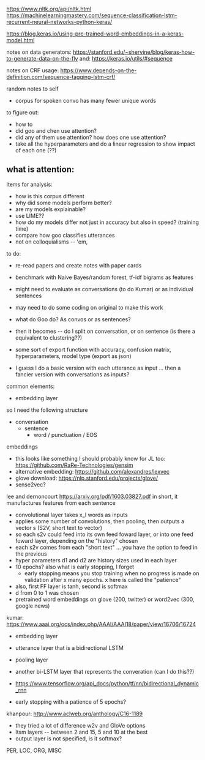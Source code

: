 https://www.nltk.org/api/nltk.html
https://machinelearningmastery.com/sequence-classification-lstm-recurrent-neural-networks-python-keras/

https://blog.keras.io/using-pre-trained-word-embeddings-in-a-keras-model.html

notes on data generators: https://stanford.edu/~shervine/blog/keras-how-to-generate-data-on-the-fly
and: https://keras.io/utils/#sequence

notes on CRF usage: https://www.depends-on-the-definition.com/sequence-tagging-lstm-crf/

random notes to self
- corpus for spoken convo has many fewer unique words

to figure out:
- how to
- did goo and chen use attention?
- did any of them use attention? how does one use attention?
- take all the hyperparameters and do a linear regression to show impact of each one (??)

what is attention:
-

Items for analysis:
- how is this corpus different
- why did some models perform better?
- are my models explainable?
- use LIME??
- how do my models differ not just in accuracy but also in speed? (training time)
- compare how goo classifies utterances
- not on colloquialisms -- 'em,

to do:
- re-read papers and create notes with paper cards
- benchmark with Naive Bayes/random forest,  tf-idf bigrams as features
- might need to evaluate as conversations (to do Kumar) or as individual sentences
- may need to do some coding on original to make this work
- what do Goo do? As convos or as sentences?
- then it becomes -- do I split on conversation, or on sentence (is there a equivalent to clustering??)
- some sort of export function with accuracy, confusion matrix, hyperparameters, model type (export as json)

- I guess I do a basic version with each utterance as input ... then a fancier version with conversations as inputs?

common elements:
- embedding layer

so I need the following structure
- conversation
  - sentence
    - word / punctuation / EOS

embeddings
- this looks like something I should probably know for JL too: https://github.com/RaRe-Technologies/gensim
- alternative embedding: https://github.com/alexandres/lexvec
- glove download: https://nlp.stanford.edu/projects/glove/
- sense2vec?

lee and dernoncourt https://arxiv.org/pdf/1603.03827.pdf in short, it manufactures features from each sentence
- convolutional layer takes x_l words as inputs
 - applies some number of convolutions, then pooling, then outputs a vector s (S2V, short text to vector)
 - so each s2v could feed into its own feed foward layer, or into one feed foward layer, depending on the "history" chosen
 - each s2v comes from each "short text" ... you have the option to feed in the previous
 - hyper parameters d1 and d2 are history sizes used in each layer
 - 10 epochs? also what is early stopping, I forget
   - early stopping means you stop training when no progress is made on validation after x many epochs. x here is called the "patience"
 - also, first FF layer is tanh, second is softmax
 - d from 0 to 1 was chosen
 - pretrained word embeddings on glove (200, twitter) or word2vec (300, google news)

kumar: https://www.aaai.org/ocs/index.php/AAAI/AAAI18/paper/view/16706/16724
- embedding layer
- utterance layer that is a bidirectional LSTM
- pooling layer
- another bi-LSTM layer that represents the converation (can I do this??)
- https://www.tensorflow.org/api_docs/python/tf/nn/bidirectional_dynamic_rnn

- early stopping with a patience of 5 epochs?

khanpour: http://www.aclweb.org/anthology/C16-1189
- they tried a lot of difference w2v and GloVe options
- ltsm layers -- between 2 and 15, 5 and 10 at the best
- output layer is not specified, is it softmax?

PER, LOC, ORG, MISC
